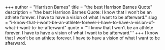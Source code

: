 +++
author = "Harrison Barnes"
title = "the best Harrison Barnes Quote"
description = "the best Harrison Barnes Quote: I know that I won't be an athlete forever. I have to have a vision of what I want to be afterward."
slug = "i-know-that-i-wont-be-an-athlete-forever-i-have-to-have-a-vision-of-what-i-want-to-be-afterward"
quote = '''I know that I won't be an athlete forever. I have to have a vision of what I want to be afterward.'''
+++
I know that I won't be an athlete forever. I have to have a vision of what I want to be afterward.
